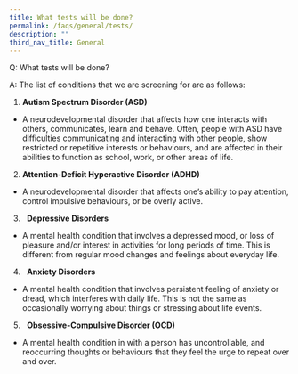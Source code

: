 ```yaml
---
title: What tests will be done?
permalink: /faqs/general/tests/
description: ""
third_nav_title: General
---
```

Q: What tests will be done?

A: The list of conditions that we are screening for are as follows:

1.  **Autism Spectrum Disorder (ASD)**
* A neurodevelopmental disorder that affects how one interacts with others, communicates, learn and behave. Often, people with ASD have difficulties communicating and interacting with other people, show restricted or repetitive interests or behaviours, and are affected in their abilities to function as school, work, or other areas of life.

2.  **Attention-Deficit Hyperactive Disorder (ADHD)**
*  A neurodevelopmental disorder that affects one’s ability to pay attention, control impulsive behaviours, or be overly active.

3.   **Depressive Disorders**
* A mental health condition that involves a depressed mood, or loss of pleasure and/or interest in activities for long periods of time. This is different from regular mood changes and feelings about everyday life.

4.   **Anxiety Disorders**

*  A mental health condition that involves persistent feeling of anxiety or dread, which interferes with daily life. This is not the same as occasionally worrying about things or stressing about life events.

5.   **Obsessive-Compulsive Disorder (OCD)**

* A mental health condition in with a person has uncontrollable, and reoccurring thoughts or behaviours that they feel the urge to repeat over and over.